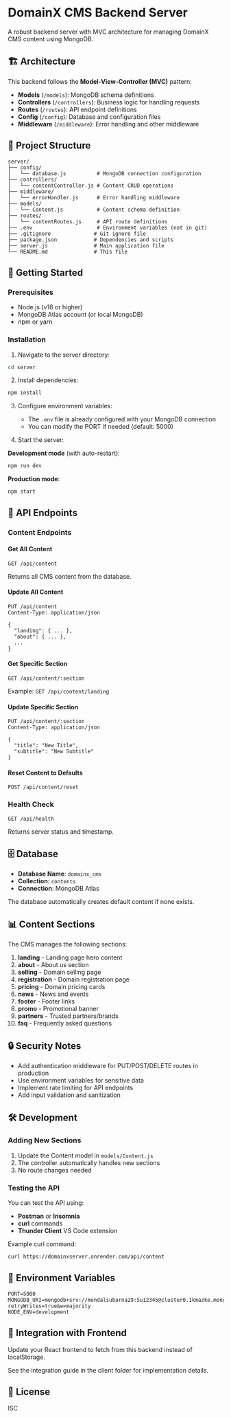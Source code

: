 # DomainX CMS Backend Server

A robust backend server with MVC architecture for managing DomainX CMS content using MongoDB.

## 🏗️ Architecture

This backend follows the **Model-View-Controller (MVC)** pattern:

- **Models** (`/models`): MongoDB schema definitions
- **Controllers** (`/controllers`): Business logic for handling requests
- **Routes** (`/routes`): API endpoint definitions
- **Config** (`/config`): Database and configuration files
- **Middleware** (`/middleware`): Error handling and other middleware

## 📁 Project Structure

```
server/
├── config/
│   └── database.js          # MongoDB connection configuration
├── controllers/
│   └── contentController.js # Content CRUD operations
├── middleware/
│   └── errorHandler.js      # Error handling middleware
├── models/
│   └── Content.js           # Content schema definition
├── routes/
│   └── contentRoutes.js     # API route definitions
├── .env                     # Environment variables (not in git)
├── .gitignore              # Git ignore file
├── package.json            # Dependencies and scripts
├── server.js               # Main application file
└── README.md               # This file
```

## 🚀 Getting Started

### Prerequisites

- Node.js (v16 or higher)
- MongoDB Atlas account (or local MongoDB)
- npm or yarn

### Installation

1. Navigate to the server directory:

```bash
cd server
```

2. Install dependencies:

```bash
npm install
```

3. Configure environment variables:

   - The `.env` file is already configured with your MongoDB connection
   - You can modify the PORT if needed (default: 5000)

4. Start the server:

**Development mode** (with auto-restart):

```bash
npm run dev
```

**Production mode**:

```bash
npm start
```

## 📡 API Endpoints

### Content Endpoints

#### Get All Content

```http
GET /api/content
```

Returns all CMS content from the database.

#### Update All Content

```http
PUT /api/content
Content-Type: application/json

{
  "landing": { ... },
  "about": { ... },
  ...
}
```

#### Get Specific Section

```http
GET /api/content/:section
```

Example: `GET /api/content/landing`

#### Update Specific Section

```http
PUT /api/content/:section
Content-Type: application/json

{
  "title": "New Title",
  "subtitle": "New Subtitle"
}
```

#### Reset Content to Defaults

```http
POST /api/content/reset
```

### Health Check

```http
GET /api/health
```

Returns server status and timestamp.

## 🗄️ Database

- **Database Name**: `domainx_cms`
- **Collection**: `contents`
- **Connection**: MongoDB Atlas

The database automatically creates default content if none exists.

## 📊 Content Sections

The CMS manages the following sections:

1. **landing** - Landing page hero content
2. **about** - About us section
3. **selling** - Domain selling page
4. **registration** - Domain registration page
5. **pricing** - Domain pricing cards
6. **news** - News and events
7. **footer** - Footer links
8. **promo** - Promotional banner
9. **partners** - Trusted partners/brands
10. **faq** - Frequently asked questions

## 🔒 Security Notes

- Add authentication middleware for PUT/POST/DELETE routes in production
- Use environment variables for sensitive data
- Implement rate limiting for API endpoints
- Add input validation and sanitization

## 🛠️ Development

### Adding New Sections

1. Update the Content model in `models/Content.js`
2. The controller automatically handles new sections
3. No route changes needed

### Testing the API

You can test the API using:

- **Postman** or **Insomnia**
- **curl** commands
- **Thunder Client** VS Code extension

Example curl command:

```bash
curl https://domainxserver.onrender.com/api/content
```

## 📝 Environment Variables

```env
PORT=5000
MONGODB_URI=mongodb+srv://mondalsubarna29:Su12345@cluster0.1kmazke.mongodb.net/domainx_cms?retryWrites=true&w=majority
NODE_ENV=development
```

## 🤝 Integration with Frontend

Update your React frontend to fetch from this backend instead of localStorage.

See the integration guide in the client folder for implementation details.

## 📄 License

ISC
